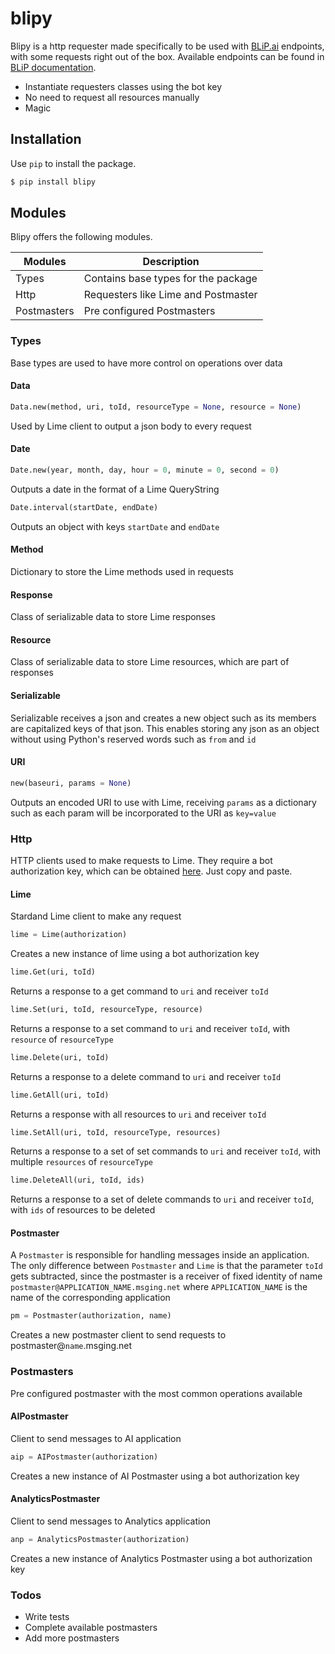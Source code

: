 # blipy

Blipy is a http requester made specifically to be used with [BLiP.ai](https://portal.blip.ai/) endpoints, with some requests right out of the box. Available endpoints can be found in [BLiP documentation](https://docs.blip.ai).

  - Instantiate requesters classes using the bot key
  - No need to request all resources manually
  - Magic

## Installation

Use `pip` to install the package.

```sh
$ pip install blipy
```

## Modules

Blipy offers the following modules.

| Modules | Description |
| ------ | ------ |
| Types | Contains base types for the package |
| Http | Requesters like Lime and Postmaster |
| Postmasters | Pre configured Postmasters |

### Types

Base types are used to have more control on operations over data

#### Data
```python
Data.new(method, uri, toId, resourceType = None, resource = None)
```
Used by Lime client to output a json body to every request

#### Date
```python
Date.new(year, month, day, hour = 0, minute = 0, second = 0)
```
Outputs a date in the format of a Lime QueryString

```python
Date.interval(startDate, endDate)
```
Outputs an object with keys `startDate` and `endDate`

#### Method
Dictionary to store the Lime methods used in requests

#### Response
Class of serializable data to store Lime responses

#### Resource
Class of serializable data to store Lime resources, which are part of responses

#### Serializable
Serializable receives a json and creates a new object such as its members are capitalized keys of that json. This enables storing any json as an object without using Python's reserved words such as `from` and `id`

#### URI
```python
new(baseuri, params = None)
```
Outputs an encoded URI to use with Lime, receiving `params` as a dictionary such as each param will be incorporated to the URI as `key=value`

### Http

HTTP clients used to make requests to Lime. They require a bot authorization key, which can be obtained [here](https://docs.blip.ai/#http). Just copy and paste.

#### Lime
Stardand Lime client to make any request

```python
lime = Lime(authorization)
```
Creates a new instance of lime using a bot authorization key

```python
lime.Get(uri, toId)
```
Returns a response to a get command to `uri` and receiver `toId`

```python
lime.Set(uri, toId, resourceType, resource)
```
Returns a response to a set command to `uri` and receiver `toId`, with `resource` of `resourceType`

```python
lime.Delete(uri, toId)
```
Returns a response to a delete command to `uri` and receiver `toId`

```python
lime.GetAll(uri, toId)
```
Returns a response with all resources to `uri` and receiver `toId`

```python
lime.SetAll(uri, toId, resourceType, resources)
```
Returns a response to a set of set commands to `uri` and receiver `toId`, with multiple `resources` of `resourceType`

```python
lime.DeleteAll(uri, toId, ids)
```
Returns a response to a set of delete commands to `uri` and receiver `toId`, with `ids` of resources to be deleted

#### Postmaster
A `Postmaster` is responsible for handling messages inside an application. The only difference between `Postmaster` and `Lime` is that the parameter `toId` gets subtracted, since the postmaster is a receiver of fixed identity of name `postmaster@APPLICATION_NAME.msging.net` where `APPLICATION_NAME` is the name of the corresponding application

```python
pm = Postmaster(authorization, name)
```
Creates a new postmaster client to send requests to postmaster@`name`.msging.net

### Postmasters
Pre configured postmaster with the most common operations available

#### AIPostmaster
Client to send messages to AI application

```python
aip = AIPostmaster(authorization)
```
Creates a new instance of AI Postmaster using a bot authorization key

#### AnalyticsPostmaster
Client to send messages to Analytics application

```python
anp = AnalyticsPostmaster(authorization)
```
Creates a new instance of Analytics Postmaster using a bot authorization key

### Todos
 - Write tests
 - Complete available postmasters
 - Add more postmasters
